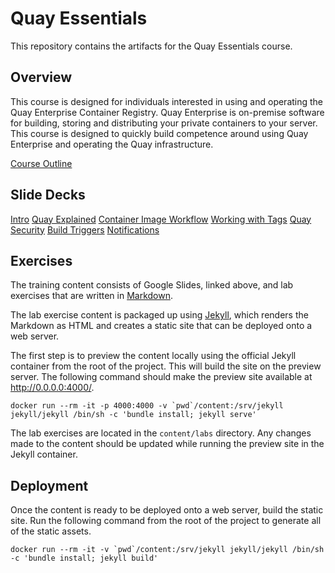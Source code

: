 # Quay Essentials

This repository contains the artifacts for the Quay Essentials course.

## Overview

This course is designed for individuals interested in using and operating the Quay Enterprise Container Registry. Quay Enterprise is on-premise software for building, storing and distributing your private containers to your server. This course is designed to quickly build competence around using Quay Enterprise and operating the Quay infrastructure. 

[Course Outline](https://docs.google.com/document/d/1MXKcwluYN5MhKXrJYJaj4TH6csRAVR1yqa3JJOgk00A/edit?usp=sharing)

## Slide Decks

[Intro](https://drive.google.com/open?id=1-FkSzGtqRNf6D_Ru5IcAWs7eg6PIzraPdBaShbZQaEQ)
[Quay Explained](https://drive.google.com/open?id=1RzCxq7WJ5CMQlxPI62lB5JMGfco78vqHjjSozJ8wDvI)
[Container Image Workflow](https://drive.google.com/open?id=1zI4x0k2LfbxrRhRYKa9w1mD1_EaON65XEH4EOkwvfsI)
[Working with Tags](https://drive.google.com/open?id=1eR411wgxjgPtjriwrdSlCzUHBqVYNmA3vhSiZQ8gPYA)
[Quay Security](https://drive.google.com/open?id=1ppmLWwiwP3A3-OB_Dw8Sgc2e0ZrKQMhVXu8lzG2VAN0)
[Build Triggers](https://drive.google.com/open?id=1qpcaaUux3WsREKfn5wqwEPj5BtnIA-tHgHdKLWsJ0GY)
[Notifications](https://drive.google.com/open?id=1HmAGpCZZeStY_MJdwQaw-tQGz3QESVsr77yC-IxQXh0)



## Exercises

The training content consists of Google Slides, linked above, and lab exercises
that are written in [Markdown](https://daringfireball.net/projects/markdown/).

The lab exercise content is packaged up using [Jekyll](https://jekyllrb.com/), which
renders the Markdown as HTML and creates a static site that can be deployed onto
a web server.

The first step is to preview the content locally using the official Jekyll
container from the root of the project. This will build the site on the preview
server. The following command should make the preview site available at
http://0.0.0.0:4000/.

```
docker run --rm -it -p 4000:4000 -v `pwd`/content:/srv/jekyll jekyll/jekyll /bin/sh -c 'bundle install; jekyll serve'
```

The lab exercises are located in the `content/labs` directory. Any changes made
to the content should be updated while running the preview site in the Jekyll
container.

## Deployment

Once the content is ready to be deployed onto a web server, build the static
site. Run the following command from the root of the project to generate all of
the static assets.

```
docker run --rm -it -v `pwd`/content:/srv/jekyll jekyll/jekyll /bin/sh -c 'bundle install; jekyll build'
```
